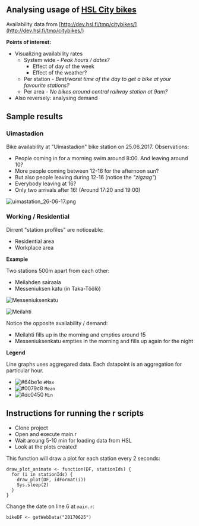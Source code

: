 ## Analysing usage of [HSL City bikes](https://www.hsl.fi/kaupunkipyorat)

Availability data from [http://dev.hsl.fi/tmp/citybikes/](http://dev.hsl.fi/tmp/citybikes/)

**Points of interest:**
* Visualizing availability rates
  * System wide - _Peak hours / dates?_
    * Effect of day of the week
    * Effect of the weather?
  * Per station - _Best/worst time of the day to get a bike at your favourite stations?_
  * Per area - _No bikes around central railway station at 9am?_
* Also reversely: analysing demand

## Sample results

### Uimastadion
Bike availability at "Uimastadion" bike station on 25.06.2017. Observations:
* People coming in for a morning swim around 8:00. And leaving around 10?
* More people coming between 12-16 for the afternoon sun?
* But also people leaving during 12-16 (notice the _"zigzag"_)
* Everybody leaving at 16?
* Only two arrivals after 16! (Around 17:20 and 19:00)

![uimastation_26-06-17.png](https://github.com/juhapekkamoilanen/citybike-data-analysis/blob/master/uimastation_26-06-17.png)

### Working / Residential

Dirrent "station profiles" are noticeable:
* Residential area
* Workplace area

**Example**

Two stations 500m apart from each other:
* Meilahden sairaala
* Messeniuksen katu (in Taka-Töölö)

![Messeniuksenkatu](https://github.com/juhapekkamoilanen/citybike-data-analysis/blob/master/messeniuksen_katu_27-06-17.png)

![Meilahti](https://github.com/juhapekkamoilanen/citybike-data-analysis/blob/master/meilahden_sairaala_27-06-17.png)

Notice the opposite availability / demand:
* Meilahti fills up in the morning and empties around 15
* Messeniuksenkatu empties in the morning and fills up again for the night

**Legend**

Line graphs uses aggregared data. Each datapoint is an aggregation for particular hour.
- ![#64be1e](https://placehold.it/15/64be1e/000000?text=+) `#Max`
- ![#0079c8](https://placehold.it/15/0079c8/000000?text=+) `Mean`
- ![#dc0450](https://placehold.it/15/dc0450/000000?text=+) `Min`

## Instructions for running the r scripts

* Clone project
* Open and execute main.r
* Wait aroung 5-10 min for loading data from HSL
* Look at the plots created!

This function will draw a plot for each station every 2 seconds:
```
draw_plot_animate <- function(DF, stationIds) {
  for (i in stationIds) {
    draw_plot(DF, idFormat(i))
    Sys.sleep(2)
  }
}
```

Change the date on line 6 at `main.r`:
```
bikeDF <- getWebData("20170625")
```
